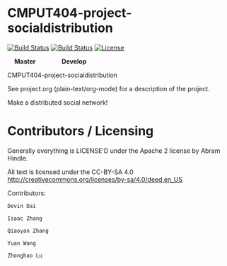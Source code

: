 CMPUT404-project-socialdistribution
===================================

[![Build Status](https://travis-ci.org/404-SpongeBob-SquarePants/CMPUT404-project-socialdistribution.svg?branch=master)](https://travis-ci.org/github/404-SpongeBob-SquarePants/CMPUT404-project-socialdistribution)
[![Build Status](https://travis-ci.org/404-SpongeBob-SquarePants/CMPUT404-project-socialdistribution.svg?branch=develop)](https://travis-ci.org/github/404-SpongeBob-SquarePants/CMPUT404-project-socialdistribution)
[![License](https://img.shields.io/badge/License-Apache%202.0-blue.svg)](https://opensource.org/licenses/Apache-2.0)

&nbsp;&nbsp;&nbsp;&nbsp;**Master**&nbsp;&nbsp;&nbsp;&nbsp;&nbsp;&nbsp;&nbsp;&nbsp;&nbsp;&nbsp;&nbsp;&nbsp;&nbsp;&nbsp;&nbsp;**Develop** 

CMPUT404-project-socialdistribution

See project.org (plain-text/org-mode) for a description of the project.

Make a distributed social network!

Contributors / Licensing
========================

Generally everything is LICENSE'D under the Apache 2 license by Abram Hindle.

All text is licensed under the CC-BY-SA 4.0 http://creativecommons.org/licenses/by-sa/4.0/deed.en_US

Contributors:

    Devin Dai 

    Isaac Zhang

    Qiaoyan Zhang

    Yuan Wang

    Zhonghao Lu
